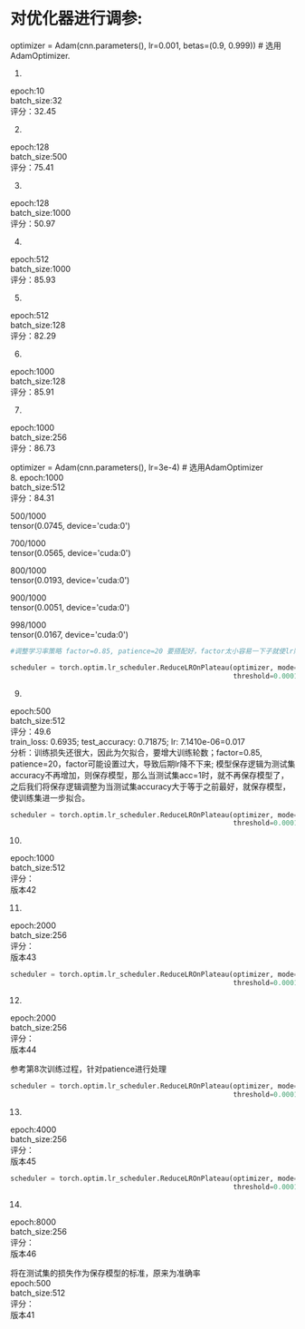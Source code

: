 # 对优化器进行调参:<br>

optimizer = Adam(cnn.parameters(), lr=0.001, betas=(0.9, 0.999))  # 选用AdamOptimizer. <br>

1. 
epoch:10<br>
batch_size:32<br>
评分：32.45<br>

2. 
epoch:128<br>
batch_size:500<br>
评分：75.41<br>

3. 
epoch:128<br>
batch_size:1000<br>
评分：50.97<br>

4. 
epoch:512<br>
batch_size:1000<br>
评分：85.93<br>

5. 
epoch:512<br>
batch_size:128<br>
评分：82.29<br>

6. 
epoch:1000<br>
batch_size:128<br>
评分：85.91<br>

7. 
epoch:1000<br>
batch_size:256<br>
评分：86.73<br>

optimizer = Adam(cnn.parameters(), lr=3e-4)  # 选用AdamOptimizer <br>
8. 
epoch:1000<br>
batch_size:512<br>
评分：84.31<br>

500/1000 <br>
tensor(0.0745, device='cuda:0')<br>

700/1000<br>
tensor(0.0565, device='cuda:0')<br>

800/1000<br>
tensor(0.0193, device='cuda:0')<br>

900/1000<br>
tensor(0.0051, device='cuda:0')<br>

998/1000<br>
tensor(0.0167, device='cuda:0')<br>

```python
#调整学习率策略 factor=0.85, patience=20 要搭配好，factor太小容易一下子就使lr降到很小值

scheduler = torch.optim.lr_scheduler.ReduceLROnPlateau(optimizer, mode='min', factor=0.85, patience=20, verbose=True,
                                                       threshold=0.0001, threshold_mode='rel', cooldown=0, min_lr=0, eps=1e-10)
```
9. 
epoch:500<br>
batch_size:512<br>
评分：49.6<br>
train_loss: 0.6935; test_accuracy: 0.71875; lr: 7.1410e-06=0.017 <br>
分析：训练损失还很大，因此为欠拟合，要增大训练轮数；factor=0.85, patience=20，factor可能设置过大，导致后期lr降不下来; 模型保存逻辑为测试集accuracy不再增加，则保存模型，那么当测试集acc=1时，就不再保存模型了，之后我们将保存逻辑调整为当测试集accuracy大于等于之前最好，就保存模型，使训练集进一步拟合。<br>


```python
scheduler = torch.optim.lr_scheduler.ReduceLROnPlateau(optimizer, mode='min', factor=0.6, patience=50, verbose=True,
                                                       threshold=0.0001, threshold_mode='rel', cooldown=0, min_lr=0, eps=1e-10)
```
10.
epoch:1000<br>
batch_size:512<br>
评分：<br>版本42

11.
epoch:2000<br>
batch_size:256<br>
评分：<br>版本43

```python
scheduler = torch.optim.lr_scheduler.ReduceLROnPlateau(optimizer, mode='min', factor=0.6, patience=100, verbose=True,
                                                       threshold=0.0001, threshold_mode='rel', cooldown=0, min_lr=0, eps=1e-10)
```
12.
epoch:2000<br>
batch_size:256<br>
评分：<br>版本44


参考第8次训练过程，针对patience进行处理<br>
```python
scheduler = torch.optim.lr_scheduler.ReduceLROnPlateau(optimizer, mode='min', factor=0.1, patience=800, verbose=True,
                                                       threshold=0.0001, threshold_mode='rel', cooldown=0, min_lr=0, eps=1e-10)
```                                           
13.
epoch:4000<br>
batch_size:256<br>
评分：<br>版本45

```python
scheduler = torch.optim.lr_scheduler.ReduceLROnPlateau(optimizer, mode='min', factor=0.5, patience=800, verbose=True,
                                                       threshold=0.0001, threshold_mode='rel', cooldown=0, min_lr=0, eps=1e-10)
```
14.
epoch:8000<br>
batch_size:256<br>
评分：<br>版本46

将在测试集的损失作为保存模型的标准，原来为准确率<br>
epoch:500<br>
batch_size:512<br>
评分：<br>版本41
